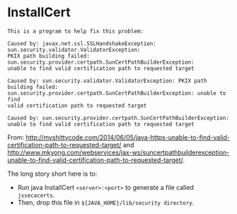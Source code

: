 # InstallCert

```
This is a program to help fix this problem:

Caused by: javax.net.ssl.SSLHandshakeException: sun.security.validator.ValidatorException: 
PKIX path building failed: sun.security.provider.certpath.SunCertPathBuilderException: 
unable to find valid certification path to requested target
 
Caused by: sun.security.validator.ValidatorException: PKIX path building failed: 
sun.security.provider.certpath.SunCertPathBuilderException: unable to find 
valid certification path to requested target
 
Caused by: sun.security.provider.certpath.SunCertPathBuilderException: 
unable to find valid certification path to requested target
```

From: http://myshittycode.com/2014/06/05/java-https-unable-to-find-valid-certification-path-to-requested-target/ and http://www.mkyong.com/webservices/jax-ws/suncertpathbuilderexception-unable-to-find-valid-certification-path-to-requested-target/. 


The long story short here is to:
* Run java InstallCert `<server>:<port>` to generate a file called `jssecacerts`. 
* Then, drop this file in `${JAVA_HOME}/lib/security directory`.


